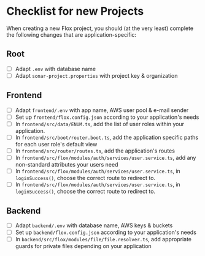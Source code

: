 # Checklist for new Projects

When creating a new Flox project, you should (at the very least) complete the following changes that are
application-specific:

## Root
- [ ] Adapt `.env` with database name
- [ ] Adapt `sonar-project.properties` with project key & organization

## Frontend
- [ ] Adapt `frontend/.env` with app name, AWS user pool & e-mail sender
- [ ] Set up `frontend/flox.config.json` according to your application's needs
- [ ] In `frontend/src/data/ENUM.ts`, add the list of user roles within your application.
- [ ] In `frontend/src/boot/router.boot.ts`, add the application specific paths for each user role's default view
- [ ] In `frontend/src/router/routes.ts`, add the application's routes
- [ ] In `frontend/src/flox/modules/auth/services/user.service.ts`, add any non-standard attributes your users need
- [ ] In `frontend/src/flox/modules/auth/services/user.service.ts`, in `loginSuccess()`, choose the correct route to redirect to.
- [ ] In `frontend/src/flox/modules/auth/services/user.service.ts`, in `loginSuccess()`, choose the correct route to redirect to.

## Backend
- [ ] Adapt `backend/.env` with database name, AWS keys & buckets
- [ ] Set up `backend/flox.config.json` according to your application's needs
- [ ] In `backend/src/flox/modules/file/file.resolver.ts`, add appropriate guards for private files depending on your application
